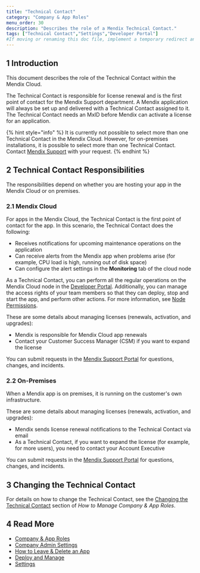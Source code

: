 ```yaml
---
title: "Technical Contact"
category: "Company & App Roles"
menu_order: 30
description: "Describes the role of a Mendix Technical Contact."
tags: ["Technical Contact","Settings","Developer Portal"]
#If moving or renaming this doc file, implement a temporary redirect and let the respective team know they should update the URL in the product. See Mapping to Products for more details.
---
```


## 1 Introduction

This document describes the role of the Technical Contact within the Mendix Cloud.

The Technical Contact is responsible for license renewal and is the first point of contact for the Mendix Support department. A Mendix application will always be set up and delivered with a Technical Contact assigned to it. The Technical Contact needs an MxID before Mendix can activate a license for an application.

{% hint style="info" %}
It is currently not possible to select more than one Technical Contact in the Mendix Cloud. However, for on-premises installations, it is possible to select more than one Technical Contact. Contact [Mendix Support](https://support.mendix.com) with your request.
{% endhint %}

## 2 Technical Contact Responsibilities

The responsibilities depend on whether you are hosting your app in the Mendix Cloud or on premises.

### 2.1 Mendix Cloud

For apps in the Mendix Cloud, the Technical Contact is the first point of contact for the app. In this scenario, the Technical Contact does the following:

* Receives notifications for upcoming maintenance operations on the application
* Can receive alerts from the Mendix app when problems arise (for example, CPU load is high, running out of disk space)
* Can configure the alert settings in the **Monitoring** tab of the cloud node

As a Technical Contact, you can perform all the regular operations on the Mendix Cloud node in the [Developer Portal](http://home.mendix.com). Additionally, you can manage the access rights of your team members so that they can deploy, stop and start the app, and perform other actions. For more information, see [Node Permissions](/developerportal/deploy/node-permissions).

These are some details about managing licenses (renewals, activation, and upgrades):

* Mendix is responsible for Mendix Cloud app renewals
* Contact your Customer Success Manager (CSM) if you want to expand the license

You can submit requests in the [Mendix Support Portal](https://support.mendix.com) for questions, changes, and incidents.

### 2.2 On-Premises

When a Mendix app is on premises, it is running on the customer's own infrastructure.

These are some details about managing licenses (renewals, activation, and upgrades):

* Mendix sends license renewal notifications to the Technical Contact via email
* As a Technical Contact, if you want to expand the license (for example, for more users), you need to contact your Account Executive

You can submit requests in the [Mendix Support Portal](https://support.mendix.com) for questions, changes, and incidents.

## 3 Changing the Technical Contact

For details on how to change the Technical Contact, see the [Changing the Technical Contact](manage-roles#change-technical-contact) section of *How to Manage Company & App Roles*.

## 4 Read More

* [Company & App Roles](/developerportal/company-app-roles/index)
* [Company Admin Settings](/developerportal/company-app-roles/companyadmin-settings)
* [How to Leave & Delete an App](../settings/leave-delete-app)
* [Deploy and Manage](/developerportal/deploy)
* [Settings](/developerportal/settings)
